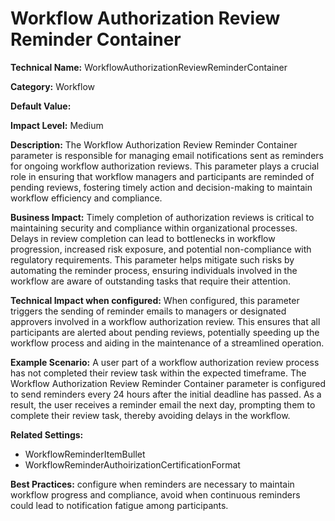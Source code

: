 # Workflow Authorization Review Reminder Container

**Technical Name:** WorkflowAuthorizationReviewReminderContainer

**Category:** Workflow

**Default Value:**

**Impact Level:** Medium

**Description:** The Workflow Authorization Review Reminder Container parameter is responsible for managing email notifications sent as reminders for ongoing workflow authorization reviews. This parameter plays a crucial role in ensuring that workflow managers and participants are reminded of pending reviews, fostering timely action and decision-making to maintain workflow efficiency and compliance.

**Business Impact:** Timely completion of authorization reviews is critical to maintaining security and compliance within organizational processes. Delays in review completion can lead to bottlenecks in workflow progression, increased risk exposure, and potential non-compliance with regulatory requirements. This parameter helps mitigate such risks by automating the reminder process, ensuring individuals involved in the workflow are aware of outstanding tasks that require their attention.

**Technical Impact when configured:** When configured, this parameter triggers the sending of reminder emails to managers or designated approvers involved in a workflow authorization review. This ensures that all participants are alerted about pending reviews, potentially speeding up the workflow process and aiding in the maintenance of a streamlined operation.

**Example Scenario:** A user part of a workflow authorization review process has not completed their review task within the expected timeframe. The Workflow Authorization Review Reminder Container parameter is configured to send reminders every 24 hours after the initial deadline has passed. As a result, the user receives a reminder email the next day, prompting them to complete their review task, thereby avoiding delays in the workflow.

**Related Settings:**
- WorkflowReminderItemBullet
- WorkflowReminderAuthoirizationCertificationFormat

**Best Practices:** configure when reminders are necessary to maintain workflow progress and compliance, avoid when continuous reminders could lead to notification fatigue among participants.